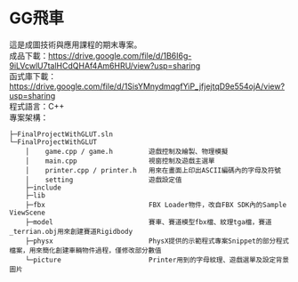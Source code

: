 # GG飛車
這是成圖技術與應用課程的期末專案。<br>
成品下載：https://drive.google.com/file/d/1B6I6g-9iLVcwlU7talHCdQHAf4Am6HRU/view?usp=sharing<br>
函式庫下載：https://drive.google.com/file/d/1SisYMnydmqgfYiP_jfjejtqD9e554ojA/view?usp=sharing<br>
程式語言：C++<br>
專案架構：<br>
```
├─FinalProjectWithGLUT.sln
└─FinalProjectWithGLUT
    │    game.cpp / game.h         遊戲控制及繪製、物理模擬
    │    main.cpp                  視窗控制及遊戲主選單
    │    printer.cpp / printer.h   用來在畫面上印出ASCII編碼內的字母及符號
    │    setting                   遊戲設定值
    ├─include
    ├─lib
    ├─fbx                          FBX Loader物件，改自FBX SDK內的Sample ViewScene
    ├─model                        賽車、賽道模型fbx檔、紋理tga檔，賽道_terrian.obj用來創建賽道Rigidbody
    ├─physx                        PhysX提供的示範程式專案Snippet的部分程式檔案，用來簡化創建車輛物件過程，僅修改部分數值
    └─picture                      Printer用到的字母紋理、遊戲選單及設定背景圖片
```
